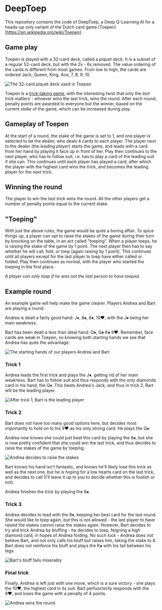 # DeepToep

This repository contains the code of DeepToep, a Deep Q-Learning AI for a
heads-up only variant of the Dutch card game
(Toepen)[https://en.wikipedia.org/wiki/Toepen].

## Game play
Toepen is played with a 32-card deck, called a *piquet deck*. It is a subset of
a regular 52-card deck, but with the 2s - 6s removed. The value ordering of the
cards is different from most games. From low to high, the cards are ordered Jack,
Queen, King, Ace, 7, 8, 9, 10.

![The 32-card piquet deck used in Toepen](https://github.com/mxh/toepen/raw/master/img/piquet_deck.png)

Toepen is a [trick-taking game](https://en.wikipedia.org/wiki/Trick-taking_game),
with the interesting twist that only the *last* trick matters - whoever wins
the last trick, wins the round.  After each round, penalty points are awarded
to everyone but the winner, based on the current *stake* of the game, which can
be increased during play.

## Gameplay of Toepen
At the start of a round, the stake of the game is set to 1, and one player is
selected to be the dealer, who deals 4 cards to each player. The player next to
the dealer (the *leading player*) starts the game, and leads with a card from
her hand by playing it face up in front of her. Play then continues to the next
player, who has to follow suit, i.e. has to play a card of the leading suit if
she can. This continues until each player has played a card, after which the
player with the highest card wins the trick, and becomes the leading player for
the next trick.

## Winning the round
The player to win the *last trick* wins the round. All the other players get a
number of penalty points equal to the current stake.

## "Toeping"
With just the above rules, the game would be quite a boring affair. To spice
things up, a player can opt to raise the stakes of the game during their turn by
knocking on the table, in an act called "toeping". When a player toeps, he is
raising the stake of the game by 1 point. The next player then has to say whether
he will call, fold, or toep (again raising by 1 point). This continues until all players
except for the last player to toep have either called or folded. Play then continues
as normal, with the player who started the toeping in the first place.

*A player can only toep if he was not the last person to have toeped.*

## Example round
An example game will help make the game clearer. Players Andrea and Bart are playing
a round.

Andrea is dealt a fairly good hand: J&diams;, 8&spades;, 8&diams;, 10&hearts;,
with the J&diams; being her main weakness.

Bart has been dealt a less than ideal hand: Q&diams;, Q&spades; K&spades; 9&hearts;.
Remember, face cards are weak in Toepen, so knowing both starting hands we see that
Andrea has quite the advantage.

![The starting hands of our players Andrea and Bart](https://github.com/mxh/toepen/raw/master/img/toep_example_game_start.png)

### Trick 1
Andrea leads the first trick and plays the J&diams;, getting rid of her main
weakness. Bart has to follow suit and thus responds with the only diamonds card
in his hand, the Q&diams;. This beats Andrea's Jack, and thus in trick 2, Bart
will be the leading player.

![After trick 1, Bart is the leading player](https://github.com/mxh/toepen/raw/master/img/toep_example_game_trick_1.png)

### Trick 2
Bart does not have too many good options here, but decides most importantly to hold on to his 9&hearts; as his only
strong card. He plays the Q&spades;.

Andrea now knows she could just beat this card by playing the 8&spades;, but she is now
pretty confident that she could win the last trick, and thus decides to raise the stakes of the game
by toeping.

![Andrea decides to raise the stakes](https://github.com/mxh/toepen/raw/master/img/toep_example_game_trick_2_toep.png)

Bart knows his hand isn't fantastic, and knows he'll likely lose this trick as well as the next one, but he 
is hoping for a low hearts card on the last trick, and decides to call (I'll leave it up to you to decide whether this is foolish or not).

Andrea finishes the trick by playing the 8&spades;.

### Trick 3
Andrea decides to lead with the 8&diams;, keeping her best card for the last round. She would like to toep again, but
this is not allowed - the last player to have raised the stakes cannot raise the stakes again. However, Bart decides to try
and trick Andrea by bluffing - he decides to toep, feigning a high diamond card, in hopes of Andrea folding. No such luck - Andrea
does not believe Bart, and not only calls his bluff but raises him, taking the stake to 4. Bart does not reinforce his bluff
and plays the K&spades; with his tail between his legs.

![Bart's bluff fails miserably](https://github.com/mxh/toepen/raw/master/img/toep_example_game_trick_3.png)

### Final trick
Finally, Andrea is left just with one move, which is a sure victory - she plays the 10&hearts;, the highest card in its suit.
Bart perfunctorily responds with the 9&hearts;, and loses the game with a penalty of 4 points.

![Andrea wins the round](https://github.com/mxh/toepen/raw/master/img/toep_example_game_trick_4.png)

